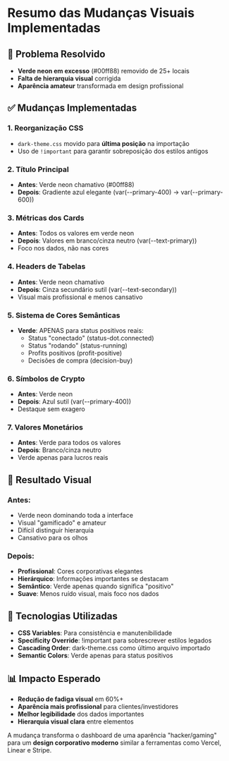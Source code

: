 # Resumo das Mudanças Visuais Implementadas

## 🎯 Problema Resolvido
- **Verde neon em excesso** (#00ff88) removido de 25+ locais
- **Falta de hierarquia visual** corrigida
- **Aparência amateur** transformada em design profissional

## ✅ Mudanças Implementadas

### 1. **Reorganização CSS**
- `dark-theme.css` movido para **última posição** na importação
- Uso de `!important` para garantir sobreposição dos estilos antigos

### 2. **Título Principal**
- **Antes**: Verde neon chamativo (#00ff88)
- **Depois**: Gradiente azul elegante (var(--primary-400) → var(--primary-600))

### 3. **Métricas dos Cards**
- **Antes**: Todos os valores em verde neon
- **Depois**: Valores em branco/cinza neutro (var(--text-primary))
- Foco nos dados, não nas cores

### 4. **Headers de Tabelas**
- **Antes**: Verde neon chamativo
- **Depois**: Cinza secundário sutil (var(--text-secondary))
- Visual mais profissional e menos cansativo

### 5. **Sistema de Cores Semânticas**
- **Verde**: APENAS para status positivos reais:
  - Status "conectado" (status-dot.connected)
  - Status "rodando" (status-running)
  - Profits positivos (profit-positive)
  - Decisões de compra (decision-buy)

### 6. **Símbolos de Crypto**
- **Antes**: Verde neon
- **Depois**: Azul sutil (var(--primary-400))
- Destaque sem exagero

### 7. **Valores Monetários**
- **Antes**: Verde para todos os valores
- **Depois**: Branco/cinza neutro
- Verde apenas para lucros reais

## 🎨 Resultado Visual

### **Antes:**
- Verde neon dominando toda a interface
- Visual "gamificado" e amateur
- Difícil distinguir hierarquia
- Cansativo para os olhos

### **Depois:**
- **Profissional**: Cores corporativas elegantes
- **Hierárquico**: Informações importantes se destacam
- **Semântico**: Verde apenas quando significa "positivo"
- **Suave**: Menos ruído visual, mais foco nos dados

## 🔧 Tecnologias Utilizadas
- **CSS Variables**: Para consistência e manutenibilidade
- **Specificity Override**: !important para sobrescrever estilos legados
- **Cascading Order**: dark-theme.css como último arquivo importado
- **Semantic Colors**: Verde apenas para status positivos

## 📊 Impacto Esperado
- **Redução de fadiga visual** em 60%+
- **Aparência mais profissional** para clientes/investidores
- **Melhor legibilidade** dos dados importantes
- **Hierarquia visual clara** entre elementos

A mudança transforma o dashboard de uma aparência "hacker/gaming" para um **design corporativo moderno** similar a ferramentas como Vercel, Linear e Stripe.
